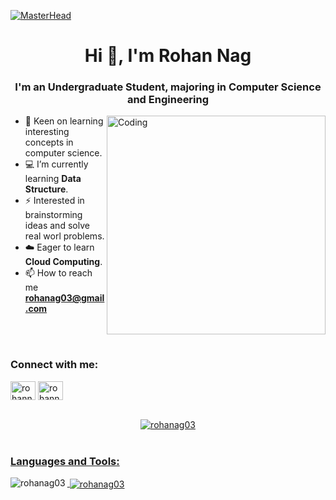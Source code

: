 [![MasterHead](https://mir-s3-cdn-cf.behance.net/project_modules/max_1200/54b6c068097599.5b50bca476b9b.gif)](https://rohanag03.io)
<h1 align="center">Hi 👋, I'm Rohan Nag</h1>
<h3 align="center">I'm an Undergraduate Student, majoring in Computer Science and Engineering</h3>
<img align="right" alt="Coding" width="350" src="https://i.pinimg.com/originals/e4/26/70/e426702edf874b181aced1e2fa5c6cde.gif">
</p>

- 🌱 Keen on learning interesting concepts in computer science.
- 💻 I’m currently learning **Data Structure**.
- ⚡ Interested in brainstorming ideas and solve real worl problems.
- ☁️ Eager to learn **Cloud Computing**.
- 📫 How to reach me **rohanag03@gmail.com**

</a>
<br>
<br>
<h3 align="left">Connect with me:</h3>
<p align="left">
<a href="https://linkedin.com/in/rohannag" target="blank"><img align="center" src="https://raw.githubusercontent.com/rahuldkjain/github-profile-readme-generator/master/src/images/icons/Social/linked-in-alt.svg" alt="rohannag" height="30" width="40" /></a>
<a href="https://instagram.com/rohannnagg" target="blank"><img align="center" src="https://raw.githubusercontent.com/rahuldkjain/github-profile-readme-generator/master/src/images/icons/Social/instagram.svg" alt="rohannnagg" height="30" width="40" /></a>

<br>
<br>

</p>
<p align="center"> <a href="https://github.com/ryo-ma/github-profile-trophy"><img src="https://github-profile-trophy.vercel.app/?username=rohanag03" alt="rohanag03" />

<br>
<br>
<h3 align="left">Languages and Tools:</h3>

<p><img align="left" src="https://github-readme-stats.vercel.app/api/top-langs?username=rohanag03&show_icons=true&locale=en&layout=compact" alt="rohanag03" /></p>

<p>&nbsp;<img align="center" src="https://github-readme-stats.vercel.app/api?username=rohanag03&show_icons=true&locale=en" alt="rohanag03" /></p>
